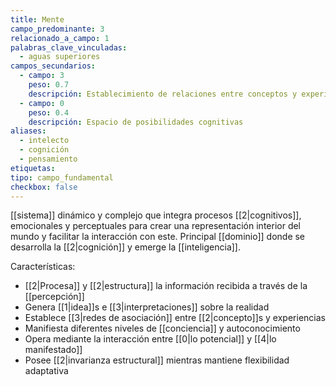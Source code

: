 ```yaml
---
title: Mente
campo_predominante: 3
relacionado_a_campo: 1
palabras_clave_vinculadas:
  - aguas superiores
campos_secundarios:
  - campo: 3
    peso: 0.7
    descripción: Establecimiento de relaciones entre conceptos y experiencias
  - campo: 0
    peso: 0.4
    descripción: Espacio de posibilidades cognitivas
aliases:
  - intelecto
  - cognición
  - pensamiento
etiquetas: 
tipo: campo_fundamental
checkbox: false
---
```

[[sistema]] dinámico y complejo que integra procesos [[2|cognitivos]], emocionales y perceptuales para crear una representación interior del mundo y facilitar la interacción con este. Principal [[dominio]] donde se desarrolla la [[2|cognición]] y emerge la [[inteligencia]].

Características:
- [[2|Procesa]] y [[2|estructura]] la información recibida a través de la [[percepción]]
- Genera [[1|idea]]s e [[3|interpretaciones]] sobre la realidad
- Establece [[3|redes de asociación]] entre [[2|concepto]]s y experiencias
- Manifiesta diferentes niveles de [[conciencia]] y autoconocimiento
- Opera mediante la interacción entre [[0|lo potencial]] y [[4|lo manifestado]]
- Posee [[2|invarianza estructural]] mientras mantiene flexibilidad adaptativa
